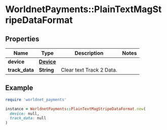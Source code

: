 # WorldnetPayments::PlainTextMagStripeDataFormat

## Properties

| Name | Type | Description | Notes |
| ---- | ---- | ----------- | ----- |
| **device** | [**Device**](Device.md) |  |  |
| **track_data** | **String** | Clear text Track 2 Data. |  |

## Example

```ruby
require 'worldnet_payments'

instance = WorldnetPayments::PlainTextMagStripeDataFormat.new(
  device: null,
  track_data: null
)
```

